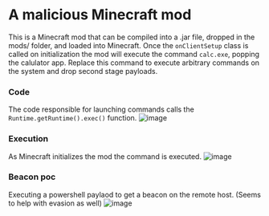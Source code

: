# A malicious Minecraft mod

This is a Minecraft mod that can be compiled into a .jar file, dropped in the mods/ folder, and loaded into Minecraft.
Once the `onClientSetup` class is called on initialization the mod will execute the command `calc.exe`, popping the calulator app. 
Replace this command to execute arbitrary commands on the system and drop second stage payloads.


### Code
The code responsible for launching commands calls the `Runtime.getRuntime().exec()` function. 
![image](https://github.com/nickswink/mc-payload-mod/assets/57839593/ce3c1902-74aa-4715-833b-aecf5354cb83)

### Execution
As Minecraft initializes the mod the command is executed.
![image](https://github.com/nickswink/mc-payload-mod/assets/57839593/e1dfbc4d-068c-42e3-9e55-a6ed2e1635bf)

### Beacon poc
Executing a powershell paylaod to get a beacon on the remote host. (Seems to help with evasion as well)
![image](https://github.com/nickswink/mc-payload-mod/assets/57839593/1cd888b5-855e-452e-80fa-c7aff1b891c5)

